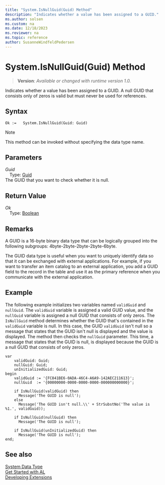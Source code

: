 ```yaml
---
title: "System.IsNullGuid(Guid) Method"
description: "Indicates whether a value has been assigned to a GUID."
ms.author: solsen
ms.custom: na
ms.date: 12/18/2023
ms.reviewer: na
ms.topic: reference
author: SusanneWindfeldPedersen
---
```

[//]: # (START>DO_NOT_EDIT)
[//]: # (IMPORTANT:Do not edit any of the content between here and the END>DO_NOT_EDIT.)
[//]: # (Any modifications should be made in the .xml files in the ModernDev repo.)
# System.IsNullGuid(Guid) Method
> **Version**: _Available or changed with runtime version 1.0._

Indicates whether a value has been assigned to a GUID. A null GUID that consists only of zeros is valid but must never be used for references.


## Syntax
```AL
Ok :=   System.IsNullGuid(Guid: Guid)
```
> [!NOTE]
> This method can be invoked without specifying the data type name.
## Parameters
*Guid*  
&emsp;Type: [Guid](../guid/guid-data-type.md)  
The GUID that you want to check whether it is null.  


## Return Value
*Ok*  
&emsp;Type: [Boolean](../boolean/boolean-data-type.md)  



[//]: # (IMPORTANT: END>DO_NOT_EDIT)

## Remarks

A GUID is a 16-byte binary data type that can be logically grouped into the following subgroups: 4byte-2byte-2byte-2byte-6byte.  
  
The GUID data type is useful when you want to uniquely identify data so that it can be exchanged with external applications. For example, if you want to transfer an item catalog to an external application, you add a GUID field to the record in the table and use it as the primary reference when you communicate with the external application. 

## Example

The following example initializes two variables named `validGuid` and `nullGuid`. The `validGuid` variable is assigned a valid GUID value, and the `nullGuid` variable is assigned a null GUID that consists of only zeros. The `IsNullGuid` method determines whether the GUID that's contained in the `validGuid` variable is null. In this case, the GUID `validGuid` isn't null so a message that states that the GUID isn't null is displayed and the value is displayed. The method then checks the `nullGuid` parameter. This time, a message that states that the GUID is null, is displayed because the GUID is a null GUID that consists of only zeros. 
 
```al
var
    validGuid: Guid;
    nullGuid: Guid;
    unInitializedGuid: Guid;
begin
    validGuid := '{FC841BE6-0ADA-46C4-A6A9-142AEC211613}';  
    nullGuid  := '{00000000-0000-0000-0000-000000000000}';        

    if IsNullGuid(validGuid) then  
      Message('The GUID is null');  
    else   
      Message('The GUID isn't null.\\' + StrSubstNo('The value is %1.', validGuid));  

    if IsNullGuid(nullGuid) then  
      Message('The GUID is null');  

    if IsNullGuid(unInitializedGuid) then  
      Message('The GUID is null');  
end;
```  

## See also

[System Data Type](system-data-type.md)  
[Get Started with AL](../../devenv-get-started.md)  
[Developing Extensions](../../devenv-dev-overview.md)